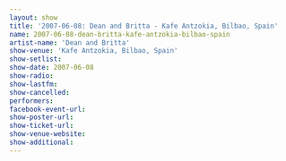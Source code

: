 ```yaml
---
layout: show
title: '2007-06-08: Dean and Britta - Kafe Antzokia, Bilbao, Spain'
name: 2007-06-08-dean-britta-kafe-antzokia-bilbao-spain
artist-name: 'Dean and Britta'
show-venue: 'Kafe Antzokia, Bilbao, Spain'
show-setlist: 
show-date: 2007-06-08
show-radio: 
show-lastfm: 
show-cancelled: 
performers: 
facebook-event-url: 
show-poster-url: 
show-ticket-url: 
show-venue-website: 
show-additional: 
---
```


